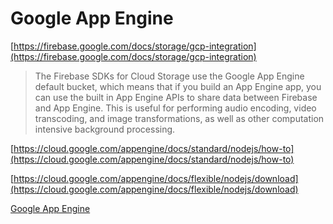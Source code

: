 # Google App Engine

[https://firebase.google.com/docs/storage/gcp-integration](https://firebase.google.com/docs/storage/gcp-integration)

> The Firebase SDKs for Cloud Storage use the Google App Engine default bucket, which means that if you build an App Engine app, you can use the built in App Engine APIs to share data between Firebase and App Engine. This is useful for performing audio encoding, video transcoding, and image transformations, as well as other computation intensive background processing.

[https://cloud.google.com/appengine/docs/standard/nodejs/how-to](https://cloud.google.com/appengine/docs/standard/nodejs/how-to)

[https://cloud.google.com/appengine/docs/flexible/nodejs/download](https://cloud.google.com/appengine/docs/flexible/nodejs/download)

[Google App Engine](https://firebase.google.com/docs/storage/gcp-integration#google_app_engine)

